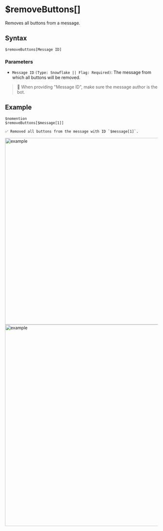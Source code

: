 # $removeButtons[]
Removes all buttons from a message.

## Syntax
```
$removeButtons[Message ID]
```

### Parameters 
- `Message ID` `(Type: Snowflake || Flag: Required)`: The message from which all buttons will be removed.

> 📝 When providing "Message ID", make sure the message author is the bot.

## Example
```
$nomention
$removeButtons[$message[1]]

✅ Removed all buttons from the message with ID `$message[1]`.
```
<img width="613" alt="example" src="https://user-images.githubusercontent.com/111157596/231754810-a73e546c-39ca-4295-9bb5-00f9c512a47f.png">
<img width="662" alt="example" src="https://user-images.githubusercontent.com/111157596/231754838-9e7145ff-1501-4a9c-87fe-95665916c651.png">
